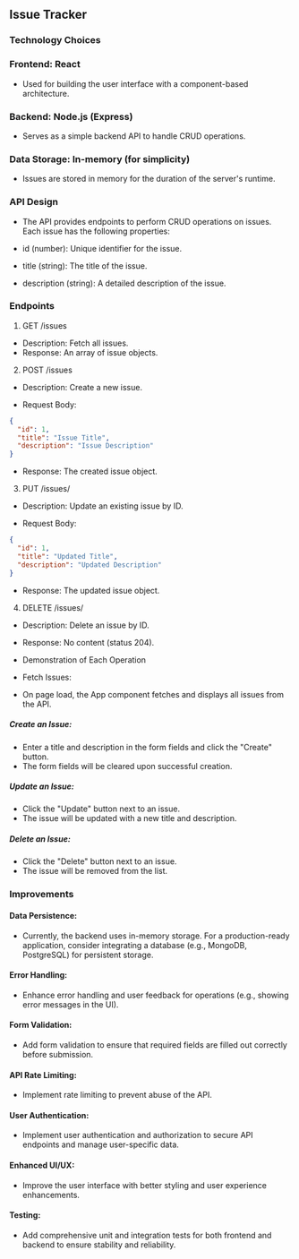 ## Issue Tracker

### Technology Choices

### Frontend: React

- Used for building the user interface with a component-based architecture.

### Backend: Node.js (Express)

- Serves as a simple backend API to handle CRUD operations.

### Data Storage: In-memory (for simplicity)

- Issues are stored in memory for the duration of the server's runtime.

### API Design

- The API provides endpoints to perform CRUD operations on issues. Each issue has the following properties:

- id (number): Unique identifier for the issue.
- title (string): The title of the issue.
- description (string): A detailed description of the issue.

### Endpoints

1.  GET /issues

- Description: Fetch all issues.
- Response: An array of issue objects.

2.  POST /issues

- Description: Create a new issue.

- Request Body:

```json
{
  "id": 1,
  "title": "Issue Title",
  "description": "Issue Description"
}
```

- Response: The created issue object.

3. PUT /issues/

- Description: Update an existing issue by ID.

- Request Body:

```json
{
  "id": 1,
  "title": "Updated Title",
  "description": "Updated Description"
}
```

- Response: The updated issue object.

4. DELETE /issues/

- Description: Delete an issue by ID.
- Response: No content (status 204).
- Demonstration of Each Operation
- Fetch Issues:

- On page load, the App component fetches and displays all issues from the API.

##### Create an Issue:

- Enter a title and description in the form fields and click the "Create" button.
- The form fields will be cleared upon successful creation.

##### Update an Issue:

- Click the "Update" button next to an issue.
- The issue will be updated with a new title and description.

##### Delete an Issue:

- Click the "Delete" button next to an issue.
- The issue will be removed from the list.

### Improvements

#### Data Persistence:

- Currently, the backend uses in-memory storage. For a production-ready application, consider integrating a database (e.g., MongoDB, PostgreSQL) for persistent storage.

#### Error Handling:

- Enhance error handling and user feedback for operations (e.g., showing error messages in the UI).

#### Form Validation:

- Add form validation to ensure that required fields are filled out correctly before submission.

#### API Rate Limiting:

- Implement rate limiting to prevent abuse of the API.

#### User Authentication:

- Implement user authentication and authorization to secure API endpoints and manage user-specific data.

#### Enhanced UI/UX:

- Improve the user interface with better styling and user experience enhancements.

#### Testing:

- Add comprehensive unit and integration tests for both frontend and backend to ensure stability and reliability.
